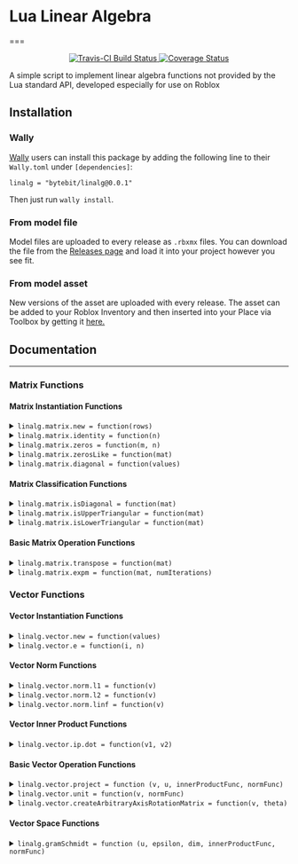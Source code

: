 # Lua Linear Algebra
===

<div align="center">
	<a href="https://travis-ci.org/Bytebit-Org/lua-linalg">
		<img src="https://api.travis-ci.org/Bytebit-Org/lua-linalg.svg?branch=master" alt="Travis-CI Build Status" />
	</a>
	<a href='https://coveralls.io/github/Bytebit-Org/lua-linalg?branch=master'>
		<img src='https://coveralls.io/repos/github/Bytebit-Org/lua-linalg/badge.svg?branch=master' alt='Coverage Status' />
	</a>
</div>

A simple script to implement linear algebra functions not provided by the Lua standard API, developed especially for use on Roblox

## Installation
### Wally
[Wally](https://github.com/UpliftGames/wally/) users can install this package by adding the following line to their `Wally.toml` under `[dependencies]`:
```
linalg = "bytebit/linalg@0.0.1"
```

Then just run `wally install`.

### From model file
Model files are uploaded to every release as `.rbxmx` files. You can download the file from the [Releases page](https://github.com/Bytebit-Org/lua-linalg/releases) and load it into your project however you see fit.

### From model asset
New versions of the asset are uploaded with every release. The asset can be added to your Roblox Inventory and then inserted into your Place via Toolbox by getting it [here.](https://www.roblox.com/library/7881451885/linalg-Package)

## Documentation
---

### Matrix Functions
#### Matrix Instantiation Functions

<details>
<summary><code>linalg.matrix.new = function(rows)</code></summary>

Creates a new matrix

**Parameters:**
- `rows` (`array<array<number>>`)  
A (m x n) array of numbers to fill the matrix with

**Returns:**  
[t:(m x n) matrix] The new matrix

</details>

<details>
<summary><code>linalg.matrix.identity = function(n)</code></summary>

Creates an identity matrix of size (n x n)

**Parameters:**
- `n` (`number`)  
The size of the matrix

**Returns:**  
[t:(n x n) matrix] The identity matrix

</details>

<details>
<summary><code>linalg.matrix.zeros = function(m, n)</code></summary>

Creates a matrix of all zeros of size (m x n)

**Parameters:**
- `m` (`number`)
- `n` (`number`)

**Returns:**  
[t:(m x n) matrix] The zeros matrix

</details>

<details>
<summary><code>linalg.matrix.zerosLike = function(mat)</code></summary>

Creates a matrix of all zeros of the same size as the provided matrix

**Parameters:**
- `[t:(m`  
x n) matrix] mat The matrix to copy the size of

**Returns:**  
[t:(m x n) matrix] The zeros matrix

</details>

<details>
<summary><code>linalg.matrix.diagonal = function(values)</code></summary>

Creates a diagonal matrix with the values provided as the diagonal entries

**Parameters:**
- `values` (`array<number>`)  
An n-length array whose entries will be set as the diagonal entries

**Returns:**  
[t:(n x n) matrix] The resulting diagonal matrix

</details>

#### Matrix Classification Functions

<details>
<summary><code>linalg.matrix.isDiagonal = function(mat)</code></summary>

Determines whether a matrix is diagonal
Does not exclusively refer to square matrices
Refers strictly to whether all non-zero values are on the main diagonal (i.e., a_{ij} = 0 for all i, j where i ~= j)

**Parameters:**
- `[t:(m`  
x n) matrix] mat The matrix to check

**Returns:**  
`boolean`  
True if the matrix is diagonal, false otherwise

</details>

<details>
<summary><code>linalg.matrix.isUpperTriangular = function(mat)</code></summary>

Determines whether a matrix is upper triangular
Note that any non-square matrix will return false

**Parameters:**
- `[t:(m`  
x n) matrix] mat The matrix to check

**Returns:**  
`boolean`  
True if the matrix is upper triangular, false otherwise

</details>

<details>
<summary><code>linalg.matrix.isLowerTriangular = function(mat)</code></summary>

Determines whether a matrix is lower triangular
Note that any non-square matrix will return false

**Parameters:**
- `[t:(m`  
x n) matrix] mat The matrix to check

**Returns:**  
`boolean`  
True if the matrix is lower triangular, false otherwise

</details>

#### Basic Matrix Operation Functions

<details>
<summary><code>linalg.matrix.transpose = function(mat)</code></summary>

Creates a new matrix that is the transpose of the provided matrix

**Parameters:**
- `[t:`  
(m x n) matrix] mat The matrix to create the transpose of

**Returns:**  
[t: (n x m) matrix] The transpose of mat

</details>

<details>
<summary><code>linalg.matrix.expm = function(mat, numIterations)</code></summary>

Solves for e^mat
Defined as: e^A = \sum_{k=0}^{\infinity} \frac{1}{k!} A^k
Implemented in a naive way to approximate by using iterations
Runtime of O(n^3)

**Parameters:**
- `[t:(n`  
x n) matrix] mat The matrix to use as the exponent
- `numIterations` (`number`)  
The number of iterations to take the sum of the taylor series to

**Returns:**  
The matrix exponential approximation

</details>

### Vector Functions
#### Vector Instantiation Functions

<details>
<summary><code>linalg.vector.new = function(values)</code></summary>

Creates a new column vector

**Parameters:**
- `values` (`array<number>`)  
The values to have for the column vector

**Returns:**  
[t:(n x 1) matrix] The new column vector

</details>

<details>
<summary><code>linalg.vector.e = function(i, n)</code></summary>

Creates the standard basis vector i for R^n
That is, creates a vector of length n with all zeros except at index i which will have value 1

**Parameters:**
- `i` (`number`)  
The index of e
- `n` (`number`)  
The dimensionality of the vector

**Returns:**  
[t:(n x 1) matrix] The standard basis vector e_i in R^n

</details>

#### Vector Norm Functions

<details>
<summary><code>linalg.vector.norm.l1 = function(v)</code></summary>

The L1 norm of a vector
sum_i{|v_i|}

**Parameters:**
- `[t:(n`  
x 1) matrix] v The vector

**Returns:**  
`number`  
The resulting value

</details>

<details>
<summary><code>linalg.vector.norm.l2 = function(v)</code></summary>

The L2 norm of a vector
sqrt(sum_i{(v_i)^2})

**Parameters:**
- `[t:(n`  
x 1) matrix] v The vector

**Returns:**  
`number`  
The resulting value

</details>

<details>
<summary><code>linalg.vector.norm.linf = function(v)</code></summary>

The L-infinity norm of a vector
max{v}

**Parameters:**
- `[t:(n`  
x 1) matrix] v The vector

**Returns:**  
`number`  
The resulting value

</details>

#### Vector Inner Product Functions

<details>
<summary><code>linalg.vector.ip.dot = function(v1, v2)</code></summary>

Computes the standard dot product of two vectors
Defined as \sum_{i=0}^{n-1} v1[i] * v2[i]

**Parameters:**
- `[t:(n`  
x 1) matrix] v1 The first vector
- `[t:(n`  
x 1) matrix] v2 The second vector

**Returns:**  
`number`  
The result

</details>

#### Basic Vector Operation Functions

<details>
<summary><code>linalg.vector.project = function (v, u, innerProductFunc, normFunc)</code></summary>

Projects vector v onto vector space u
Defined as \sum_{i=0}^{m-1} <v, u[i]>/|u[i]|^2 * u[i]

**Parameters:**
- `[t:(n`  
x 1) matrix] v The vector to project onto u
- `[t:array<(n`  
x 1) matrix>] u The vector space to project v onto (can also be just one vector)
- `[t:function([(n`  
x 1) matrix], [(n x 1) matrix])?] innerProductFunc The inner product function to use; Defaults to the dot product
- `[t:function([(n`  
x 1) matrix])?] normFunc The norm function to use; Defaults to the L2 norm

**Returns:**  
The vector projection of v onto u

</details>

<details>
<summary><code>linalg.vector.unit = function(v, normFunc)</code></summary>

Gets the unit vector with the same direction as the provided vectr

**Parameters:**
- `[t:(n`  
x 1) matrix] v The vector with the appropriate direction
- `normFunc` (`function?`)  
The function to use as the norm; Defaults to the L2 norm

**Returns:**  
[t:(n x 1) matrix] The unit vector

</details>

<details>
<summary><code>linalg.vector.createArbitraryAxisRotationMatrix = function(v, theta)</code></summary>

Creates a matrix that rotates a vector about an arbitrary vector
Only works for 3 dimensions

**Parameters:**
- `[t:(n`  
x 1) matrix] v The vector to rotate about (should be a unit vector)
- `theta` (`number`)  
The angle to rotate by (in radians)

**Returns:**  
[t:nxn matrix] The resulting linear operator

</details>

#### Vector Space Functions

<details>
<summary><code>linalg.gramSchmidt = function (u, epsilon, dim, innerProductFunc, normFunc)</code></summary>

Creates an orthonormal basis for a dim-dimensional inner product space

**Parameters:**
- `[t:array<(n`  
x 1) matrix>] u The list of matrices to add to the basis (will be converted to unit vectors) (can be a single vector instead of an array)
- `epsilon` (`number?`)  
The minimum norm value for a vector to count to be added to the basis; Defaults to 0.01
- `[t:function([(n`  
x 1) matrix], [(n x 1) matrix])?] innerProductFunc The inner product function to use; Defaults to the dot product
- `[t:function([(n`  
x 1) matrix])?] normFunc The norm function to use; Defaults to the L2 norm

**Returns:**  
[t:array<(n x 1) matrix>] An orthonormal basis that includes the unit vectors of the original u

</details>